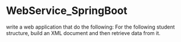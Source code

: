 # WebService_SpringBoot
write a web application that do the following: For the following student structure, build an XML document and then retrieve data from it.
